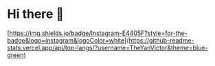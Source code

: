 # Hi there 👋
[https://img.shields.io/badge/Instagram-E4405F?style=for-the-badge&logo=instagram&logoColor=white](https://github-readme-stats.vercel.app/api/top-langs/?username=TheYanVictor&theme=blue-green)

<!--
**TheYanVictor/TheYanVictor** is a ✨ _special_ ✨ repository because its `README.md` (this file) appears on your GitHub profile.

Here are some ideas to get you started:

- 🔭 I’m currently working on ... 
- 🌱 I’m currently learning ...
- 👯 I’m looking to collaborate on ...
- 🤔 I’m looking for help with ...
- 💬 Ask me about ...
- 📫 How to reach me: ...
- 😄 Pronouns: ...
- ⚡ Fun fact: ...
<br> Hello World 
<br> Bye world
<br> <br> Not so fast...
